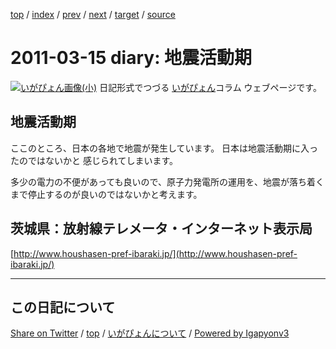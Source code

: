[top](../index.html) 
 / [index](index.html) 
 / [prev](ig110313.html) 
 / [next](ig110316.html) 
 / [target](https://igapyon.github.io/diary/2011/ig110315.html) 
 / [source](https://github.com/igapyon/diary/blob/master/2011/ig110315.src.md) 

2011-03-15 diary: 地震活動期
=====================================================================================================
[![いがぴょん画像(小)](https://igapyon.github.io/diary/images/iga200306s.jpg "いがぴょん")](https://igapyon.github.io/diary/memo/memoigapyon.html) 日記形式でつづる [いがぴょん](https://igapyon.github.io/diary/memo/memoigapyon.html)コラム ウェブページです。

## 地震活動期

ここのところ、日本の各地で地震が発生しています。
日本は地震活動期に入ったのではないかと 感じられてしまいます。

多少の電力の不便があっても良いので、原子力発電所の運用を、地震が落ち着くまで停止するのが良いのではないかと考えます。


## 茨城県：放射線テレメータ・インターネット表示局

[http://www.houshasen-pref-ibaraki.jp/](http://www.houshasen-pref-ibaraki.jp/)


----------------------------------------------------------------------------------------------------

## この日記について

[Share on Twitter](https://twitter.com/intent/tweet?hashtags=igapyon%2Cdiary%2C%E3%81%84%E3%81%8C%E3%81%B4%E3%82%87%E3%82%93&text=%E5%9C%B0%E9%9C%87%E6%B4%BB%E5%8B%95%E6%9C%9F&url=https%3A%2F%2Figapyon.github.io%2Fdiary%2F2011%2Fig110315.html) / [top](../index.html) / [いがぴょんについて](https://igapyon.github.io/diary/memo/memoigapyon.html) / [Powered by Igapyonv3](https://github.com/igapyon/igapyonv3)
